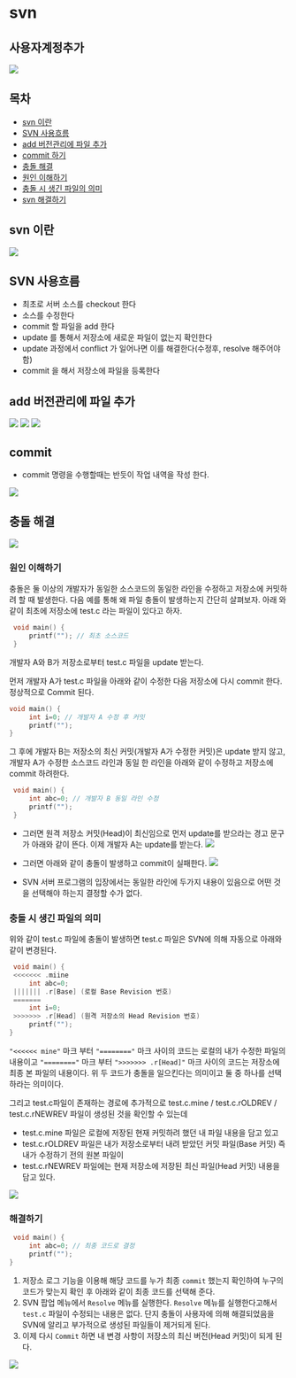 # svn

## 사용자계정추가

![ ](img/svn-프로젝트-사용자추가.png)

## 목차

* [svn 이란](#svn-이란)
* [SVN 사용흐름](#SVN-사용흐름)
* [add 버전관리에 파일 추가](#add-버전관리에-파일-추가)
* [commit 하기](#commit)
* [충돌 해결](#충돌-해결)
* [원인 이해하기](#원인-이해하기)
* [충돌 시 생긴 파일의 의미](#충돌-시-생긴-파일의-의미)
* [svn 해결하기](#해결하기)

## svn 이란

![ ](img/2021-07-20-17-02-40.png)

## SVN 사용흐름

* 최초로 서버 소스를 checkout 한다
* 소스를 수정한다
* commit 할 파일을 add 한다
* update 를 통해서 저장소에 새로운 파일이 없는지 확인한다
* update 과정에서 conflict 가 일어나면 이를 해결한다(수정후, resolve 해주어야함)
* commit 을 해서 저장소에 파일을 등록한다

## add 버전관리에 파일 추가

![ ](img/2021-07-20-17-03-33.png)
![ ](img/2021-07-20-17-10-17.png)
![ ](img/2021-07-20-17-04-00.png)

## commit

* commit 명령을 수행할때는 반듯이 작업 내역을 작성 한다.

![ ](img/2021-07-20-17-04-11.png)

## 충돌 해결

![ ](img/2021-07-20-20-07-25.png)

### 원인 이해하기

충돌은 둘 이상의 개발자가 동일한 소스코드의 동일한 라인을 수정하고 저장소에 커밋하려 할 때 발생한다. 다음 예를 통해 왜 파일 충돌이 발생하는지 간단히 살펴보자. 아래 와 같이 최초에 저장소에 test.c 라는 파일이 있다고 하자.

```c
 void main() {
     printf(""); // 최초 소스코드 
 }
```

 개발자 A와 B가 저장소로부터 test.c 파일을 update 받는다.

먼저 개발자 A가 test.c 파일을 아래와 같이 수정한 다음 저장소에 다시 commit 한다. 정상적으로 Commit 된다.

```c
void main() {
     int i=0; // 개발자 A 수정 후 커밋 
     printf("");
}
```

그 후에 개발자 B는 저장소의 최신 커밋(개발자 A가 수정한 커밋)은 update 받지 않고, ﻿개발자 A가 수정한 소스코드 라인과 동일 한 라인을 아래와 같이 수정하고 저장소에 commit 하려한다.

```c
 void main() {
     int abc=0; // 개발자 B 동일 라인 수정
     printf("");
 }
```

* 그러면 원격 저장소 커밋(Head)이 최신임으로 먼저 update를 받으라는 경고 문구가 아래와 같이 뜬다. 이제 개발자 A는 update를 받는다.
![ ](img/2021-07-20-20-10-20.png)

* 그러면 아래와 같이 충돌이 발생하고 commit이 실패한다.
![ ](img/2021-07-20-20-10-27.png)

* SVN 서버 프로그램의 입장에서는 동일한 라인에 두가지 내용이 있음으로 어떤 것을 선택해야 하는지 결정할 수가 없다.

### 충돌 시 생긴 파일의 의미

위와 같이 test.c 파일에 충돌이 발생하면 test.c 파일은 SVN에 의해 자동으로 아래와 같이 변경된다.

```c
 void main() {
 <<<<<<< .miine
     int abc=0;
 ||||||| .r[Base] (로컬 Base Revision 번호)
 =======
     int i=0;
 >>>>>>> .r[Head] (원격 저장소의 Head Revision 번호)
     printf("");
}
```

```"<<<<<< mine"``` 마크 부터 ```"========"``` 마크 사이의 코드는 로컬의 내가 수정한 파일의 내용이고
```"========"``` 마크 부터 ```">>>>>>> .r[Head]"``` 마크 사이의 코드는 저장소에 최종 본 파일의 내용이다.
위 두 코드가 충돌을 일으킨다는 의미이고 둘 중 하나를 선택하라는 의미이다.

그리고 test.c파일이 존재하는 경로에 추가적으로 test.c.mine / test.c.rOLDREV / test.c.rNEWREV 파일이 생성된 것을 확인할 수 있는데

* test.c.mine 파일은 로컬에 저장된 현재 커밋하려 했던 내 파일 내용을 담고 있고
* test.c.rOLDREV 파일은 내가 저장소로부터 내려 받았던 커밋 파일(Base 커밋) 즉 내가 수정하기 전의 원본 파일이
* test.c.rNEWREV 파일에는 현재 저장소에 저장된 최신 파일(Head 커밋) 내용을 담고 있다.

![ ](img/2021-07-20-20-12-16.png)

### 해결하기

```c
 void main() {
     int abc=0; // 최종 코드로 결정
     printf("");
}
```

1. 저장소 로그 기능을 이용해 해당 코드를 누가 최종 ```commit``` 했는지 확인하여 누구의 코드가 맞는지 확인 후 아래와 같이 최종 코드를 선택해 준다.  
2. SVN 팝업 메뉴에서 ```Resolve``` 메뉴를 실행한다. ```Resolve``` 메뉴를 실행한다고해서 ```test.c``` 파일이 수정되는 내용은 없다.
단지 충돌이 사용자에 의해 해결되었음을 SVN에 알리고 부가적으로 생성된 파일들이 제거되게 된다.
3. 이제 다시 ```Commit``` 하면 내 변경 사항이 저장소의 최신 버전(Head 커밋)이 되게 된다.  

![ ](img/2021-07-20-20-13-39.png)
